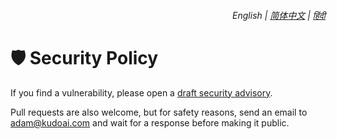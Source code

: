 <div align="right">
    <h6>
        <picture>
            <source type="image/svg+xml" media="(prefers-color-scheme: dark)" srcset="https://raw.githubusercontent.com/KudoAI/chatgpt.js/main/media/images/icons/earth-americas-white-icon32.svg">
            <img height=14 src="https://raw.githubusercontent.com/KudoAI/chatgpt.js/main/media/images/icons/earth-americas-icon32.svg">
        </picture>
        &nbsp;English |
        <a href="https://github.com/adamlui/chatgpt-widescreen/blob/main/greasemonkey/docs/zh-cn/SECURITY.md">简体中文</a> |
        <a href="https://github.com/adamlui/chatgpt-widescreen/blob/main/greasemonkey/docs/hi/SECURITY.md">हिंदी</a>
    </h6>
</div>

# 🛡️ Security Policy

If you find a vulnerability, please open a [draft security advisory](https://github.com/adamlui/chatgpt-widescreen/security/advisories/new).

Pull requests are also welcome, but for safety reasons, send an email to adam@kudoai.com and wait for a response before making it public.
